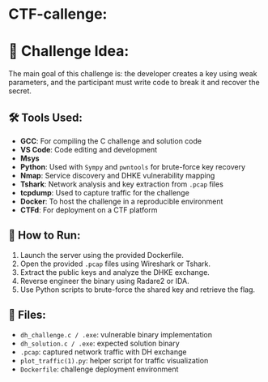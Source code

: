 # CTF-callenge:
# 🧠 Challenge Idea:
The main goal of this challenge is: the developer creates a key using weak parameters, and the participant must write code to break it and recover the secret.

## 🛠️ Tools Used:
- **GCC**: For compiling the C challenge and solution code
- **VS Code**: Code editing and development
- **Msys** 
- **Python**: Used with `Sympy` and `pwntools` for brute-force key recovery
- **Nmap**: Service discovery and DHKE vulnerability mapping
- **Tshark**: Network analysis and key extraction from `.pcap` files
- **tcpdump**: Used to capture traffic for the challenge
- **Docker**: To host the challenge in a reproducible environment
- **CTFd**: For deployment on a CTF platform

## 🧪 How to Run:
1. Launch the server using the provided Dockerfile.
2. Open the provided `.pcap` files using Wireshark or Tshark.
3. Extract the public keys and analyze the DHKE exchange.
4. Reverse engineer the binary using Radare2 or IDA.
5. Use Python scripts to brute-force the shared key and retrieve the flag.

## 📂 Files:
- `dh_challenge.c / .exe`: vulnerable binary implementation
- `dh_solution.c / .exe`: expected solution binary
- `.pcap`: captured network traffic with DH exchange
- `plot_traffic(1).py`: helper script for traffic visualization
- `Dockerfile`: challenge deployment environment

